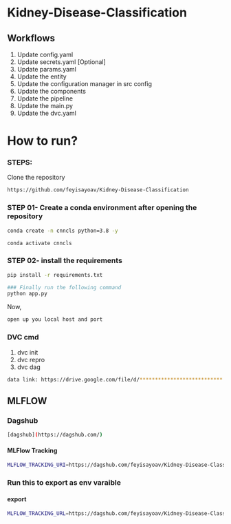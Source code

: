 # Kidney-Disease-Classification

## Workflows
 
1. Update config.yaml
2. Update secrets.yaml [Optional]
3. Update params.yaml
4. Update the entity
5. Update the configuration manager in src config
6. Update the components
7. Update the pipeline
8. Update the main.py
9. Update the dvc.yaml

# How to run?
### STEPS:
 
Clone the repository

```bash
https://github.com/feyisayoav/Kidney-Disease-Classification
```

### STEP 01- Create a conda environment after opening the repository

```bash
conda create -n cnncls python=3.8 -y
```
```bash
conda activate cnncls
```

### STEP 02- install the requirements
```bash
pip install -r requirements.txt
```
```bash
### Finally run the following command
python app.py
```

Now,
```bash
open up you local host and port
```

### DVC cmd

1. dvc init
2. dvc repro
3. dvc dag

```bash
data link: https://drive.google.com/file/d/***************************
```
## MLFLOW



### Dagshub
```bash
[dagshub](https://dagshub.com/)
```
#### MLFlow Tracking
```bash
MLFLOW_TRACKING_URI=https://dagshub.com/feyisayoav/Kidney-Disease-Classification.mlflow \
```

### Run this to export as env varaible


#### export 
```bash
MLFLOW_TRACKING_URL=https://dagshub.com/feyisayoav/Kidney-Disease-Classification
```
